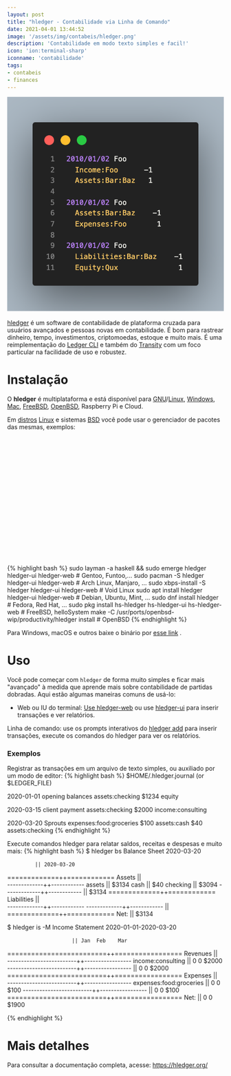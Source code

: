 ```yaml
---
layout: post
title: "hledger - Contabilidade via Linha de Comando"
date: 2021-04-01 13:44:52
image: '/assets/img/contabeis/hledger.png'
description: 'Contabilidade em modo texto simples e facil!'
icon: 'ion:terminal-sharp'
iconname: 'contabilidade'
tags:
- contabeis
- finances
---
```


![hledger - Contabilidade via Linha de Comando](/assets/img/contabeis/hledger.png)

[hledger](https://github.com/simonmichael/hledger) é um software de contabilidade de plataforma cruzada para usuários avançados e pessoas novas em contabilidade. É bom para rastrear dinheiro, tempo, investimentos, criptomoedas, estoque e muito mais. É uma reimplementação do [Ledger CLI](https://www.ledger-cli.org/) e também do [Transity](https://awesomeopensource.com/project/feramhq/transity) com um foco particular na facilidade de uso e robustez.

# Instalação
O **hledger** é multiplataforma e está disponível para [GNU](https://terminalroot.com.br/tags#gnu)/[Linux](https://terminalroot.com.br/tags#linux), [Windows](https://terminalroot.com.br/tags#windows), [Mac](https://terminalroot.com.br/tags#macos), [FreeBSD](https://terminalroot.com.br/tags#freebsd), [OpenBSD](https://terminalroot.com.br/tags#openbsd), Raspberry Pi e Cloud.

Em [distros](https://terminalroot.com.br/tags#distros) [Linux](https://terminalroot.com.br/linux) e sistemas [BSD](https://terminalroot.com.br/tags#bsd) você pode usar o gerenciador de pacotes das mesmas, exemplos:

<!-- QUADRADO -->
<script async src="//pagead2.googlesyndication.com/pagead/js/adsbygoogle.js"></script>
<ins class="adsbygoogle"
style="display:inline-block;width:336px;height:280px"
data-ad-client="ca-pub-2838251107855362"
data-ad-slot="5351066970"></ins>
<script>
(adsbygoogle = window.adsbygoogle || []).push({});
</script>

{% highlight bash %}
sudo layman -a haskell && sudo emerge hledger hledger-ui hledger-web # Gentoo, Funtoo,...
sudo pacman -S hledger hledger-ui hledger-web # Arch Linux, Manjaro, ...
sudo xbps-install -S hledger hledger-ui hledger-web # Void Linux
sudo apt install hledger hledger-ui hledger-web # Debian, Ubuntu, Mint, ...
sudo dnf install hledger # Fedora, Red Hat, ...
sudo pkg install hs-hledger hs-hledger-ui hs-hledger-web # FreeBSD, helloSystem
make -C /usr/ports/openbsd-wip/productivity/hledger install # OpenBSD
{% endhighlight %}

Para Windows, macOS e outros baixe o binário por [esse link](https://github.com/simonmichael/hledger/releases/tag/1.21) .

# Uso
Você pode começar com `hledger` de forma muito simples e ficar mais "avançado" à medida que aprende mais sobre contabilidade de partidas dobradas. Aqui estão algumas maneiras comuns de usá-lo:
+ Web ou IU do terminal: [Use hledger-web](https://hledger.org/web.html) ou use [hledger-ui](https://hledger.org/ui.html) para inserir transações e ver relatórios.

Linha de comando: use os prompts interativos do [hledger add](https://hledger.org/add.html) para inserir transações, execute os comandos do hledger para ver os relatórios.

### Exemplos
Registrar as transações em um arquivo de texto simples, ou auxiliado por um modo de editor:
{% highlight bash %}
$HOME/.hledger.journal (or $LEDGER_FILE)

2020-01-01 opening balances
    assets:checking         $1234
    equity

2020-03-15 client payment
    assets:checking         $2000
    income:consulting

2020-03-20 Sprouts
    expenses:food:groceries  $100
    assets:cash               $40
    assets:checking
{% endhighlight %}

Execute comandos hledger para relatar saldos, receitas e despesas e muito mais:
{% highlight bash %}
$ hledger bs
Balance Sheet 2020-03-20

             || 2020-03-20 
=============++============
 Assets      ||            
-------------++------------
 assets      ||      $3134 
   cash      ||        $40 
   checking  ||      $3094 
-------------++------------
             ||      $3134 
=============++============
 Liabilities ||            
-------------++------------
-------------++------------
             ||            
=============++============
 Net:        ||      $3134 

$ hledger is -M
Income Statement 2020-01-01-2020-03-20

                         || Jan  Feb    Mar 
=========================++=================
 Revenues                ||                 
-------------------------++-----------------
 income:consulting       ||   0    0  $2000 
-------------------------++-----------------
                         ||   0    0  $2000 
=========================++=================
 Expenses                ||                 
-------------------------++-----------------
 expenses:food:groceries ||   0    0   $100 
-------------------------++-----------------
                         ||   0    0   $100 
=========================++=================
 Net:                    ||   0    0  $1900 

{% endhighlight %}

<!-- RETANGULO LARGO 2 -->
<script async src="//pagead2.googlesyndication.com/pagead/js/adsbygoogle.js"></script>
<ins class="adsbygoogle"
style="display:block; text-align:center;"
data-ad-layout="in-article"
data-ad-format="fluid"
data-ad-client="ca-pub-2838251107855362"
data-ad-slot="8549252987"></ins>
<script>
(adsbygoogle = window.adsbygoogle || []).push({});
</script>

# Mais detalhes
Para consultar a documentação completa, acesse: <https://hledger.org/>



